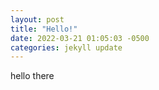 ```yaml
---
layout: post
title: "Hello!"
date: 2022-03-21 01:05:03 -0500
categories: jekyll update
---
```

hello there
